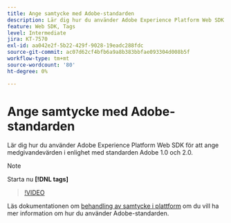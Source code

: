 ```yaml
---
title: Ange samtycke med Adobe-standarden
description: Lär dig hur du använder Adobe Experience Platform Web SDK för att ange medgivandevärden i enlighet med standarden Adobe 1.0 och 2.0.
feature: Web SDK, Tags
level: Intermediate
jira: KT-7570
exl-id: aa042e2f-5b22-429f-9028-19eadc288fdc
source-git-commit: ac07d62cf4bfb6a9a8b383bbfae093304d008b5f
workflow-type: tm+mt
source-wordcount: '80'
ht-degree: 0%

---
```


# Ange samtycke med Adobe-standarden

Lär dig hur du använder Adobe Experience Platform Web SDK för att ange medgivandevärden i enlighet med standarden Adobe 1.0 och 2.0.

>[!NOTE]
>
> Starta nu **[!DNL tags]**

>[!VIDEO](https://video.tv.adobe.com/v/332694/?quality=12&learn=on)

Läs dokumentationen om [behandling av samtycke i plattform](https://experienceleague.adobe.com/docs/experience-platform/landing/governance-privacy-security/consent/iab/overview.html) om du vill ha mer information om hur du använder Adobe-standarden.
